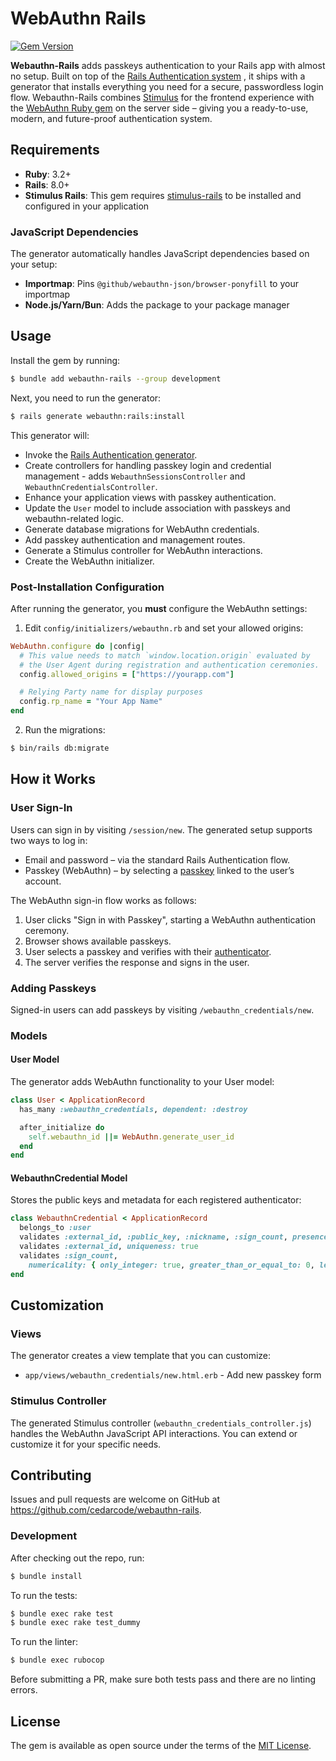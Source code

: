 # WebAuthn Rails

[![Gem Version](https://badge.fury.io/rb/webauthn-rails.svg)](https://badge.fury.io/rb/webauthn-rails)

**Webauthn-Rails** adds passkeys authentication to your Rails app with almost no setup. Built on top of the [Rails Authentication system](https://guides.rubyonrails.org/security.html)
, it ships with a generator that installs everything you need for a secure, passwordless login flow. Webauthn-Rails combines [Stimulus](https://stimulus.hotwired.dev/) for the frontend experience with the [WebAuthn Ruby gem](https://github.com/cedarcode/webauthn-ruby) on the server side – giving you a ready-to-use, modern, and future-proof authentication system.


## Requirements

- **Ruby**: 3.2+
- **Rails**: 8.0+
- **Stimulus Rails**: This gem requires [stimulus-rails](https://github.com/hotwired/stimulus-rails) to be installed and configured in your application

### JavaScript Dependencies

The generator automatically handles JavaScript dependencies based on your setup:

- **Importmap**: Pins `@github/webauthn-json/browser-ponyfill` to your importmap
- **Node.js/Yarn/Bun**: Adds the package to your package manager

## Usage

Install the gem by running:

```bash
$ bundle add webauthn-rails --group development
```

Next, you need to run the generator:

```bash
$ rails generate webauthn:rails:install
```

This generator will:

- Invoke the [Rails Authentication generator](https://github.com/rails/rails/blob/main/railties/lib/rails/generators/rails/authentication/authentication_generator.rb).
- Create controllers for handling passkey login and credential management - adds `WebauthnSessionsController` and `WebauthnCredentialsController`.
- Enhance your application views with passkey authentication.
- Update the `User` model to include association with passkeys and webauthn-related logic.
- Generate database migrations for WebAuthn credentials.
- Add passkey authentication and management routes.
- Generate a Stimulus controller for WebAuthn interactions.
- Create the WebAuthn initializer.

### Post-Installation Configuration

After running the generator, you **must** configure the WebAuthn settings:

1. Edit `config/initializers/webauthn.rb` and set your allowed origins:

```ruby
WebAuthn.configure do |config|
  # This value needs to match `window.location.origin` evaluated by
  # the User Agent during registration and authentication ceremonies.
  config.allowed_origins = ["https://yourapp.com"]

  # Relying Party name for display purposes
  config.rp_name = "Your App Name"
end
```

2. Run the migrations:

```bash
$ bin/rails db:migrate
```

## How it Works

### User Sign-In

Users can sign in by visiting `/session/new`. The generated setup supports two ways to log in:

- Email and password – via the standard Rails Authentication flow.
- Passkey (WebAuthn) – by selecting a [passkey](https://www.w3.org/TR/webauthn-3/#discoverable-credential) linked to the user’s account.

The WebAuthn sign-in flow works as follows:
1. User clicks "Sign in with Passkey", starting a WebAuthn authentication ceremony.
2. Browser shows available passkeys.
3. User selects a passkey and verifies with their [authenticator](https://www.w3.org/TR/webauthn-3/#webauthn-authenticator).
4. The server verifies the response and signs in the user.


### Adding Passkeys

Signed-in users can add passkeys by visiting `/webauthn_credentials/new`.

### Models

#### User Model

The generator adds WebAuthn functionality to your User model:

```ruby
class User < ApplicationRecord
  has_many :webauthn_credentials, dependent: :destroy

  after_initialize do
    self.webauthn_id ||= WebAuthn.generate_user_id
  end
end
```

#### WebauthnCredential Model

Stores the public keys and metadata for each registered authenticator:

```ruby
class WebauthnCredential < ApplicationRecord
  belongs_to :user
  validates :external_id, :public_key, :nickname, :sign_count, presence: true
  validates :external_id, uniqueness: true
  validates :sign_count,
    numericality: { only_integer: true, greater_than_or_equal_to: 0, less_than_or_equal_to: 2**32 - 1 }
end
```

## Customization

### Views

The generator creates a view template that you can customize:

- `app/views/webauthn_credentials/new.html.erb` - Add new passkey form

### Stimulus Controller

The generated Stimulus controller (`webauthn_credentials_controller.js`) handles the WebAuthn JavaScript API interactions. You can extend or customize it for your specific needs.

## Contributing

Issues and pull requests are welcome on GitHub at https://github.com/cedarcode/webauthn-rails.

### Development

After checking out the repo, run:

```bash
$ bundle install
```

To run the tests:

```bash
$ bundle exec rake test
$ bundle exec rake test_dummy
```

To run the linter:

```bash
$ bundle exec rubocop
```

Before submitting a PR, make sure both tests pass and there are no linting errors.

## License

The gem is available as open source under the terms of the [MIT License](https://opensource.org/licenses/MIT).
